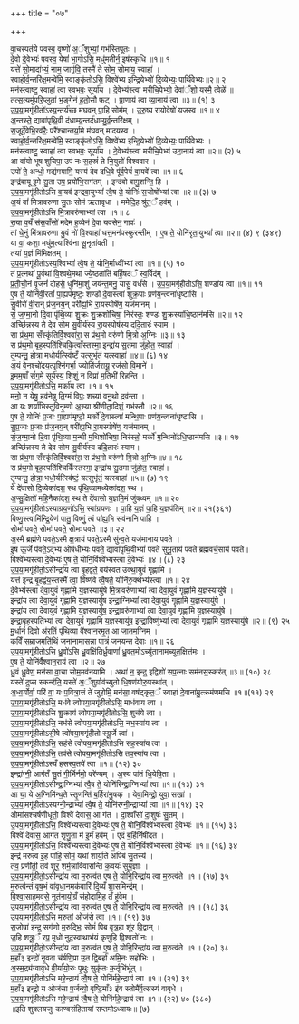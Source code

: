 +++
title = "०७"

+++

वा॒चस्पत॑ये पवस्व॒ वृष्णो॑ अ॒ँशुभ्यां॒ गभ॑स्तिपूतः ।  
दे॒वो दे॒वेभ्यः॑ पवस्व॒ येषां॑ भा॒गोऽसि॒ मधु॑मतीर्न॒ इष॑स्कृधि ॥१॥ १  
यत्ते॑ सो॒मादा॑भ्यं॒ नाम॒ जागृ॑वि॒ तस्मै॑ ते सोम॒ सोमा॑य॒ स्वाहा॑ ।  
स्वाहो॒र्व॒न्तरि॑क्ष॒मन्वे॑मि॒ स्वाङ्कृ॑तोऽसि॒ विश्वे॑भ्य इन्द्रि॒येभ्यो॑ दि॒व्येभ्यः॒ पार्थि॑वेभ्यः॥२॥ २  
मन॑स्त्वाष्टु॒ स्वाहा॑ त्वा स्वभवः॒ सूर्या॑य । दे॒वेभ्य॑स्त्वा मरीचि॒पेभ्यो॒ देवा॑ँशो॒ यस्मै॒ त्वेळे॑ ॥  
तत्स॒त्यमु॑परि॒प्लुता॑ भ॒ङ्गेन॑ ह॒तो॒सौ फट् । प्रा॒णाय॑ त्वा व्या॒नाय॑ त्वा ॥३॥ (१) ३  
उ॒प॒या॒मगृ॑हीतो॑ऽस्य॒न्तर्य॑च्छ मघवन् पा॒हि सोम॑म् । उ॒रु॒ष्य रायोवेषो॑ यजस्व ॥१॥ ४  
अ॒न्तस्ते॒ द्यावा॑पृथि॒वी द॑धाम्य॒न्तर्द॑धाम्यु॒र्व॒न्तरि॑क्षम् ।  
स॒जूर्दे॒वेभि॒रव॑रैः॒ परै॑श्चान्तर्या॒मे म॑घवन् मादयस्व ।  
स्वाहो॒र्व॒न्तरि॑क्ष॒मन्वे॑मि॒ स्वाङ्कृ॑तोऽसि॒ विश्वे॑भ्य इन्द्रि॒येभ्यो॑ दि॒व्येभ्यः॒ पार्थि॑वेभ्यः ।  
मन॑स्त्वाष्टु॒ स्वाहा॑ त्वा स्वभवः॒ सूर्या॑य । दे॒वेभ्य॑स्त्वा मरीचि॒पेभ्य॑ उदा॒नाय॑ त्वा ॥२॥ (२) ५  
आ वा॑यो भूष शुचिपा॒ उप॑ नः स॒हस्रं॑ ते नि॒युतो॑ विश्ववार ।  
उपो॑ ते॒ अन्धो॒ मद्य॑मयामि॒ यस्य॑ देव दधि॒षे पू॑र्व॒पेयं॑ वा॒यवे॑ त्वा ॥१॥ ६  
इन्द्र॑वायू इ॒मे सु॒ता उप॒ प्रयो॑भि॒राग॑तम् । इन्द॑वो वामु॒शन्ति॒ हि ।  
उ॒प॒या॒मगृ॑हीतोऽसि वा॒यव॑ इन्द्रवा॒युभ्यां॑ त्वै॒ष ते॒ योनिः॑ स॒जोषो॑भ्यां त्वा ॥२॥ (३) ७  
अ॒यं वां॑ मित्रावरुणा सु॒तः सोम॑ ऋतावृधा । ममेदि॒ह श्रु॑त॒ँ हव॑म् ।  
उ॒प॒या॒मगृ॑हीतोऽसि मि॒त्रावरु॑णाभ्यां त्वा ॥१॥ ८  
रा॒या व॒यँ स॑स॒वाँसो॑ मदेम ह॒व्येन॑ दे॒वा यव॑सेन॒ गावः॑ ।  
तां धे॒नुं मि॑त्रावरुणा यु॒वं नो॑ वि॒श्वाहा॑ धत्त॒मन॑पस्फुरन्तीम् । ए॒ष ते॒ योनि॑रृता॒युभ्यां॑ त्वा ॥२॥ (४) ९ (३४९)  
या वां॒ कशा॒ मधु॑म॒त्याश्वि॑ना सू॒नृता॑वती ।  
तया॑ य॒ज्ञं मि॑मिक्षतम् ।  
उ॒प॒या॒मगृ॑हीतोऽस्य॒श्विभ्यां॑ त्वै॒ष ते॒ योनि॒र्माध्वी॑भ्यां त्वा ॥१॥ (५) १०  
तं प्र॒त्नथा॑ पू॒र्वथा॑ वि॒श्वथे॒मथा॑ ज्ये॒ष्ठता॑तिं बर्हि॒षद॑ँ स्व॒र्विद॑म् ।  
प्र॒ती॒ची॒नं वृ॒जनं॑ दोहसे॒ धुनि॑मा॒शुं जय॑न्त॒मनु॒ यासु॒ वर्ध॑से । उ॒प॒या॒मगृ॑हीतोऽसि॒ शण्डा॑य त्वा ॥१॥ ११  
ए॒ष ते॒ योनि॑र्वी॒रतां॑ पा॒ह्यप॑मृष्टः॒ शण्डो॑ दे॒वास्त्वा॑ शुक्र॒पाः प्रण॑य॒न्त्वना॑धृष्टासि ।  
सु॒वीरो॑ वी॒रान् प्र॑ज॒नय॒न् परी॑ह्य॒भि रा॒यस्पोषे॑ण॒ यज॑मानम् ।  
सं॒ ज॒ग्मा॒नो दि॒वा पृ॑थि॒व्या शु॒क्रः शु॒क्रशो॑चिषा॒ निर॑स्तः॒ शण्डः॑ शु॒क्रस्या॑धि॒ष्ठान॑मसि ॥२॥ १२  
अच्छि॑न्नस्य ते देव सोम सु॒वीर्य॑स्य रा॒यस्पोष॑स्य ददि॒तारः॑ स्याम ।  
सा प्र॑थ॒मा सँस्कृ॑तिर्वि॒श्ववा॑रा॒ स प्र॑थ॒मो वरु॑णो मि॒त्रो अ॒ग्निः ॥३॥ १३  
स प्र॑थ॒मो बृह॒स्पति॑श्चिकि॒त्वाँस्तस्मा॒ इन्द्रा॑य सु॒तमा जु॑होत॒ स्वाहा॑ ।  
तृ॒म्पन्तु॒ होत्रा॒ मधो॒र्यत्स्वि॑ष्टँ॒ यत्सुभृ॑तं॒ यत्स्वाहा॑ ॥४॥ (६) १४  
अ॒यं वे॒नश्चो॑दय॒त्पृश्नि॑गर्भा॒ ज्योति॑र्जरायू॒ रज॑सो वि॒माने॑ ।  
इ॒मम॒पाँ सं॑ग॒मे सूर्य॑स्य॒ शिशुं॒ न विप्रा॑ म॒तिभी॑ रिहन्ति ।  
उ॒प॒या॒मगृ॑हीतोऽसि॒ मर्का॑य त्वा ॥१॥ १५  
मनो॒ न येषु॒ हव॑नेषु ति॒ग्मं विपः॒ शच्या॑ वनु॒थो द्रव॑न्ता ।  
आ यः शर्या॑भिस्तुविनृ॒म्णो अ॒स्या श्री॑णीता॒दिशं॒ गभ॑स्तौ ॥२॥ १६  
ए॒ष ते॒ योनिः॑ प्र॒जाः पा॒ह्यप॑मृष्टो॒ मर्को॑ दे॒वास्त्वा॑ मन्थि॒पाः प्रण॑य॒न्त्वना॑धृष्टासि ।  
सु॒प्र॒जाः प्र॒जाः प्र॑ज॒नय॒न् परी॑ह्य॒भि रा॒यस्पोषे॑ण॒ यज॑मानम् ।  
सं॒ज॒ग्मा॒नो दि॒वा पृ॑थि॒व्या म॒न्थी म॒थिशो॑चिषा॒ निर॑स्तो॒ मर्को॑ म॒न्थिनो॑ऽधि॒ष्ठान॑मसि ॥३॥ १७  
अच्छि॑न्नस्य ते देव सोम सु॒वीर्य॑स्य ददि॒तारः॑ स्याम।  
सा प्र॑थ॒मा सँस्कृ॑तिर्वि॒श्ववा॑रा॒ स प्र॑थ॒मो वरु॑णो मि॒त्रो अ॒ग्निः॥४॥ १८  
स प्र॑थ॒मो बृह॒स्पति॑श्चिकिँस्तस्मा॒ इन्द्रा॑य सु॒तमा जु॑होत॒ स्वाहा॑।  
तृ॒म्पन्तु॒ होत्रा॒ भधो॒र्यत्स्वि॑ष्टं॒ यत्सुभृ॑तं॒ यत्स्वाहा॑ ॥५॥ (७) १९  
ये दे॑वासो दि॒व्येका॑दश॒ स्थ पृ॑थि॒व्यामध्येका॑दश॒ स्थ ।  
अ॒प्सु॒क्षितो॑ महि॒नैका॑दश॒ स्थ ते दे॑वासो य॒ज्ञमि॒मं जु॑षध्वम् ॥१॥ २०  
उ॒प॒या॒मगृ॑हीतोऽस्याग्रय॒णो॑ऽसि॒ स्वा॑ग्रयणः । पा॒हि य॒ज्ञं पा॒हि य॒ज्ञप॑तिम् ॥२॥ २१(३६१)  
विष्णु॒स्त्वामि॑न्द्रि॒येण॑ पातु॒ विष्णुं॒ त्वं पा॑ह्य॒भि सव॑नानि पाहि ।  
सोमः॑ पवते॒ सोमः॑ पवते॒ सोमः पवते ॥३॥ २२  
अ॒स्मै ब्रह्म॑णे पवते॒ऽस्मै क्ष॒त्राय॑ पवते॒ऽस्मै सु॑न्व॒ते यज॑मानाय पवते ।  
इ॒ष ऊ॒र्जे प॑वते॒ऽद्भ्य ओष॑धीभ्यः पवते॒ द्यावा॑पृथि॒वीभ्यां॑ पवते सुभू॒ताय॑ पवते ब्रह्मवर्च॒साय॑ पवते।  
विश्वे॑भ्यस्त्वा दे॒वेभ्यः॑ ए॒ष ते॒ योनि॒र्विश्वे॑भ्यस्त्वा दे॒वेभ्यः॑ ॥४॥ (८) २३  
उ॒प॒या॒मगृ॑हीतो॒ऽसीन्द्रा॑य त्वा बृ॒हद्व॑ते॒ वय॑स्वत उक्था॒युवं॑ गृह्णामि ।  
यत्त॑ इन्द्र बृ॒हद्व॑य॒स्तस्मै॑ त्वा॒ विष्ण॑वे त्वै॒षते॒ योनि॑रु॒क्थेभ्य॑स्त्वा ॥१॥ २४  
दे॒वेभ्य॑स्त्वा देवा॒युवं॑ गृह्णामि य॒ज्ञस्यायु॑षे मि॒त्रावरु॑णाभ्यां त्वा देवा॒युवं॑ गृह्णामि य॒ज्ञस्यायु॑षे ।  
इन्द्रा॑य त्वा देवा॒युवं॑ गृह्णामि य॒ज्ञस्यायु॑ष इन्द्रा॒ग्निभ्यां॑ त्वा देवा॒युवं॑ गृह्णामि य॒ज्ञस्यायु॑षे ।  
इन्द्रा॑य त्वा देवायुवं॑ गृह्णामि य॒ज्ञस्यायु॑ष॒ इन्द्रा॒वरु॑णाभ्यां त्वा देवा॒युवं॑ गृह्णामि य॒ज्ञस्यायु॑षे ।  
इन्द्रा॒बृह॒स्पति॑भ्यां त्वा देवा॒युवं॑ गृह्णामि य॒ज्ञस्यायु॑ष॒ इन्द्रा॒विष्णु॑भ्यां त्वा देवा॒युवं॑ गृह्णामि य॒ज्ञस्यायु॑षे ॥२॥ (९) २५  
मू॒र्धानं॑ दि॒वो अ॑र॒तिं पृ॑थि॒व्या वै॑श्वान॒रमृ॒त आ जा॒तम॒ग्निम् ।  
क॒विँ स॒म्राज॒मति॑थिं॒ जना॑नामा॒सन्ना पात्रं॑ जनयन्त दे॒वाः ॥१॥ २६  
उ॒प॒या॒मगृ॑हीतोऽसि ध्रु॒वो॑ऽसि ध्रु॒वक्षि॑तिर्ध्रु॒वाणां॑ ध्रु॒वत॒मोऽच्यु॑तानामच्युत॒क्षित्त॑मः ।  
ए॒ष ते॒ योनि॑र्वैश्वान॒राय॑ त्वा ॥२॥ २७  
ध्रु॒वं ध्रु॒वेण॒ मन॑सा वा॒चा सोम॒मव॑नयामि । अथा॑ न॒ इन्द्र॒ इद्विशो॑ सप॒त्नाः सम॑नस॒स्कर॑त् ॥३॥ (१०) २८  
यस्ते॑ द्र॒प्स स्कन्द॑ति॒ यस्ते॑ अ॒ँशुर्ग्राव॑च्युतो धि॒षण॑योरु॒पस्था॑त् ।  
अ॒ध्व॒र्योर्वा॒ परि॑ वा॒ यः प॒वित्रा॒त्तं ते॑ जुहोमि॒ मन॑सा॒ वष॑ट्कृत॒ँ स्वाहा॑ दे॒वाना॑मु॒त्क्रम॑णमसि ॥१॥(११) २९  
उ॒प॒या॒मगृ॑हीतोऽसि॒ मध॑वे त्वोपया॒मगृ॑हीतोऽसि॒ माध॑वाय त्वा ।  
उ॒प॒या॒मगृ॑हीतोऽसि शु॒क्राय॑ त्वोपया॒मगृ॑हीतोऽसि॒ शुच॑ये त्वा ।  
उ॒प॒या॒मगृ॑हीतोऽसि॒ नभ॑से त्वोपया॒मगृ॑हीतोऽसि॒ नभ॒स्या॑य त्वा ।  
उ॒प॒या॒मगृ॑हीतोऽसी॒षे त्वो॑पया॒मगृ॑हीतो स्यू॒र्जे त्वा॑ ।  
उ॒प॒या॒मगृ॑हीतोऽसि॒ सह॑से त्वोपया॒मगृ॑हीतोऽसि सह॒स्या॑य त्वा ।  
उ॒प॒या॒मगृ॑हीतोऽसि॒ तप॑से त्वोपया॒मगृ॑हीतोऽसि तप॒स्या॑य त्वा ।  
उ॒प॒या॒मगृ॑हीतोऽस्यँ हसस्प॒तये॑ त्वा ॥१॥ (१२) ३०  
इन्द्रा॑ग्नी॒ आग॑तँ सु॒तं गी॒र्भिर्नमो॒ वरे॑ण्यम् । अ॒स्य पा॑तं धि॒येषि॒ता ।  
उ॒प॒या॒मगृ॑हीतोऽसीन्द्रा॒ग्निभ्यां॑ त्वै॒ष ते॒ योनि॑रिन्द्रा॒ग्निभ्यां॑ त्वा ॥१॥ (१३) ३१  
आ घा॒ ये अ॒ग्निमि॑न्ध॒ते स्तृ॒णन्ति॑ ब॒र्हिरा॑नु॒षक् । येषा॒मिन्द्रो॒ युवा॒ सखा॑ ।  
उ॒प॒या॒मगृ॑हीतोऽस्यग्नी॒न्द्राभ्यां॑ त्वै॒ष ते॒ योनि॑रग्नी॒न्द्राभ्यां॑ त्वा ॥१॥ (१४) ३२  
ओमा॑सश्चर्षणीधृतो॒ विश्वे॑ देवास॒ आ ग॑त । दा॒श्वाँसो॑ दा॒शुषः॑ सु॒तम् ।  
उ॒पया॒मगृ॑हीतोऽसि॒ विश्वे॑भ्यस्त्वा दे॒वेभ्यः॑ ए॒ष ते॒ योनि॒र्विश्वे॑भ्यस्त्वा दे॒वेभ्यः॑ ॥१॥ (१५) ३३  
विश्वे॑ देवास॒ आग॑त शृणु॒ता म॑ इ॒मँ हव॑म् । एदं ब॒र्हिर्निषी॑दत ।  
उ॒प॒या॒मगृ॑हीतोऽसि॒ विश्वे॑भ्यस्त्वा दे॒वेभ्यः॑ ए॒ष ते॒ योनि॒र्विश्वे॑भ्यस्त्वा दे॒वेभ्यः॑ ॥१॥ (१६) ३४  
इन्द्र॑ मरुत्व इ॒ह पा॑हि॒ सोमं॒ यथा॑ शार्या॒ते अपि॑बं सु॒तस्य॑ ।  
तव॒ प्रणी॑ती॒ तव॑ शूर॒ शर्म॒न्नावि॑वासन्ति क॒वयः॑ सुय॒ज्ञाः ।  
उ॒प॒या॒मगृ॑हीतो॒ऽसीन्द्रा॑य त्वा म॒रुत्व॑त ए॒ष ते॒ योनि॒रिन्द्रा॑य त्वा म॒रुत्व॑ते ॥१॥ (१७) ३५  
म॒रुत्व॑न्तं वृष॒भं वा॑वृधा॒नमक॑वारिं दि॒व्यँ शा॒समिन्द्र॑म् ।  
वि॒श्वा॒साह॒मव॑से॒ नूत॑नायो॒ग्रँ स॑हो॒दामि॒ह तँ हु॑वेम ।  
उ॒पया॒मगृ॑हीतो॒ऽसीन्द्रा॑य त्वा म॒रुत्व॑त ए॒ष ते॒ योनि॒रिन्द्रा॑य त्वा म॒रुत्व॑ते ॥१॥ (१८) ३६  
उ॒प॒या॒मगृ॑हीतोऽसि म॒रुतां ओज॑से त्वा ॥१॥ (१९) ३७  
स॒जोषा॑ इन्द्र॒ सग॑णो म॒रुद्भिः॒ सोमं॑ पिब वृत्र॒हा शू॑र वि॒द्वान् ।  
ज॒हि शत्रू॒ँ रप॒ मृधो॑ नुद॒स्वाथाभ॑यं कृणुहि वि॒श्वतो॑ नः ।  
उ॒प॒या॒मगृ॑हीतो॒ऽसीन्द्रा॑य त्वा म॒रुत्व॑त ए॒ष ते॒ योनि॒रिन्द्रा॑य त्वा म॒रुत्व॑ते ॥१॥ (२०) ३८  
म॒हाँ३ इन्द्रो॑ नृ॒वदा च॑र्षणि॒प्रा उ॒त द्वि॒बर्हा॑ अमि॒नः सहो॑भिः ।  
अ॒स्म॒द्र्य॑ग्वावृधे वी॒र्या॑यो॒रुः पृ॒थुः सुकृ॑तः क॒र्तृभि॑र्भूत् ।  
उ॒प॒या॒मगृ॑हीतोऽसि महे॒न्द्राय॑ त्वै॒ष ते॒ योनि॑र्महे॒न्द्राय॑ त्वा ॥१॥ (२१) ३९  
म॒हाँ३ इन्द्रो॒ य ओज॑सा प॒र्जन्यो॒ वृष्टि॒माँ३ इ॑व स्तोमै॑र्व॒त्सस्य॑ वावृधे ।  
उ॒प॒या॒मगृ॑हीतोऽसि महे॒न्द्राय॑ त्वै॒ष ते॒ योनि॑र्महे॒न्द्राय॑ त्वा ॥१॥ (२२) ४० (३८०)  
॥इति शुक्लयजुः काण्वसंहितायां सप्तमोऽध्यायः॥ (७)